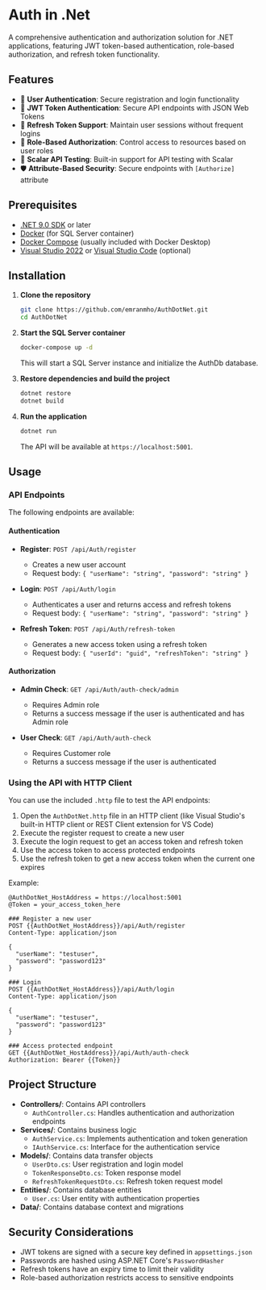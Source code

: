 # Auth in .Net

A comprehensive authentication and authorization solution for .NET applications, featuring JWT token-based authentication, role-based authorization, and refresh token functionality.

## Features

- 🔐 **User Authentication**: Secure registration and login functionality
- 🎫 **JWT Token Authentication**: Secure API endpoints with JSON Web Tokens
- 🔄 **Refresh Token Support**: Maintain user sessions without frequent logins
- 👮 **Role-Based Authorization**: Control access to resources based on user roles
- 📝 **Scalar API Testing**: Built-in support for API testing with Scalar
- 🛡️ **Attribute-Based Security**: Secure endpoints with `[Authorize]` attribute

## Prerequisites

- [.NET 9.0 SDK](https://dotnet.microsoft.com/download/dotnet/9.0) or later
- [Docker](https://www.docker.com/products/docker-desktop/) (for SQL Server container)
- [Docker Compose](https://docs.docker.com/compose/install/) (usually included with Docker Desktop)
- [Visual Studio 2022](https://visualstudio.microsoft.com/vs/) or [Visual Studio Code](https://code.visualstudio.com/) (optional)

## Installation

1. **Clone the repository**

   ```bash
   git clone https://github.com/emranmho/AuthDotNet.git
   cd AuthDotNet
   ```

2. **Start the SQL Server container**

   ```bash
   docker-compose up -d
   ```

   This will start a SQL Server instance and initialize the AuthDb database.

3. **Restore dependencies and build the project**

   ```bash
   dotnet restore
   dotnet build
   ```

4. **Run the application**

   ```bash
   dotnet run
   ```

   The API will be available at `https://localhost:5001`.

## Usage

### API Endpoints

The following endpoints are available:

#### Authentication

- **Register**: `POST /api/Auth/register`
  - Creates a new user account
  - Request body: `{ "userName": "string", "password": "string" }`

- **Login**: `POST /api/Auth/login`
  - Authenticates a user and returns access and refresh tokens
  - Request body: `{ "userName": "string", "password": "string" }`

- **Refresh Token**: `POST /api/Auth/refresh-token`
  - Generates a new access token using a refresh token
  - Request body: `{ "userId": "guid", "refreshToken": "string" }`

#### Authorization

- **Admin Check**: `GET /api/Auth/auth-check/admin`
  - Requires Admin role
  - Returns a success message if the user is authenticated and has Admin role

- **User Check**: `GET /api/Auth/auth-check`
  - Requires Customer role
  - Returns a success message if the user is authenticated

### Using the API with HTTP Client

You can use the included `.http` file to test the API endpoints:

1. Open the `AuthDotNet.http` file in an HTTP client (like Visual Studio's built-in HTTP client or REST Client extension for VS Code)
2. Execute the register request to create a new user
3. Execute the login request to get an access token and refresh token
4. Use the access token to access protected endpoints
5. Use the refresh token to get a new access token when the current one expires

Example:

```http
@AuthDotNet_HostAddress = https://localhost:5001
@Token = your_access_token_here

### Register a new user
POST {{AuthDotNet_HostAddress}}/api/Auth/register
Content-Type: application/json

{
  "userName": "testuser",
  "password": "password123"
}

### Login
POST {{AuthDotNet_HostAddress}}/api/Auth/login
Content-Type: application/json

{
  "userName": "testuser",
  "password": "password123"
}

### Access protected endpoint
GET {{AuthDotNet_HostAddress}}/api/Auth/auth-check
Authorization: Bearer {{Token}}
```

## Project Structure

- **Controllers/**: Contains API controllers
  - `AuthController.cs`: Handles authentication and authorization endpoints
- **Services/**: Contains business logic
  - `AuthService.cs`: Implements authentication and token generation
  - `IAuthService.cs`: Interface for the authentication service
- **Models/**: Contains data transfer objects
  - `UserDto.cs`: User registration and login model
  - `TokenResponseDto.cs`: Token response model
  - `RefreshTokenRequestDto.cs`: Refresh token request model
- **Entities/**: Contains database entities
  - `User.cs`: User entity with authentication properties
- **Data/**: Contains database context and migrations

## Security Considerations

- JWT tokens are signed with a secure key defined in `appsettings.json`
- Passwords are hashed using ASP.NET Core's `PasswordHasher`
- Refresh tokens have an expiry time to limit their validity
- Role-based authorization restricts access to sensitive endpoints
